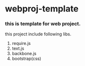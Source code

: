 webproj-template
================
<h3>this is template for web project.</h3>
<p>this project include following libs.<p>
<ol>
<li>require.js</li>
<li>text.js</li>
<li>backbone.js</li>
<li>bootstrap(css)</li>
</ol>
